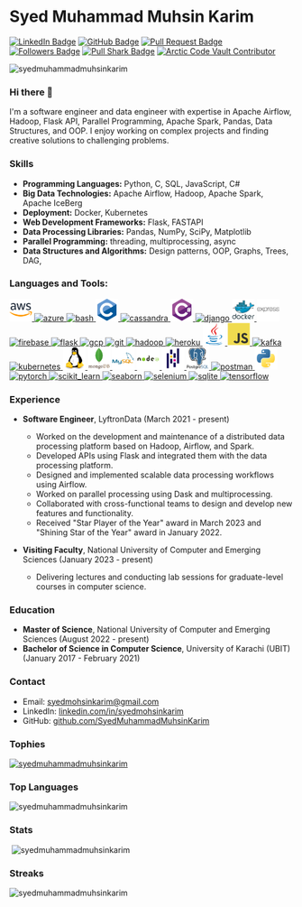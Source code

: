 # Syed Muhammad Muhsin Karim

[![LinkedIn Badge](https://img.shields.io/badge/-SyedMuhammadMuhsinKarim-blue?style=flat-square&logo=Linkedin&logoColor=white&link=https://www.linkedin.com/in/syedmohsinkarim/)](https://www.linkedin.com/in/syedmohsinkarim/)
[![GitHub Badge](https://img.shields.io/badge/-SyedMuhammadMuhsinKarim-grey?style=flat-square&logo=github&logoColor=white&link=https://github.com/SyedMuhammadMuhsinKarim)](https://www.github.com/SyedMuhammadMuhsinKarim/)
[![Pull Request Badge](https://img.shields.io/badge/Pull%20Requests-5-brightgreen)](https://github.com/SyedMuhammadMuhsinKarim/pulls)
[![Followers Badge](https://img.shields.io/github/followers/SyedMuhammadMuhsinKarim?label=Followers&style=social)](https://github.com/SyedMuhammadMuhsinKarim)
[![Pull Shark Badge](https://img.shields.io/badge/Pull%20Shark-Expert-blue)](https://pullshark.com/profile/SyedMuhammadMuhsinKarim)
[![Arctic Code Vault Contributor](https://img.shields.io/badge/Arctic%20Code%20Vault-Contributor-blueviolet)](https://archiveprogram.github.com/)
<p align="left"> <img src="https://komarev.com/ghpvc/?username=syedmuhammadmuhsinkarim&label=Profile%20views&color=0e75b6&style=flat" alt="syedmuhammadmuhsinkarim" /> </p>
  

### Hi there 👋

I'm a software engineer and data engineer with expertise in Apache Airflow, Hadoop, Flask API, Parallel Programming, Apache Spark, Pandas, Data Structures, and OOP. I enjoy working on complex projects and finding creative solutions to challenging problems.

### Skills

- **Programming Languages:** Python, C, SQL, JavaScript, C#
- **Big Data Technologies:** Apache Airflow, Hadoop, Apache Spark, Apache IceBerg
- **Deployment:** Docker, Kubernetes
- **Web Development Frameworks:** Flask, FASTAPI
- **Data Processing Libraries:** Pandas, NumPy, SciPy, Matplotlib
- **Parallel Programming:** threading, multiprocessing, async
- **Data Structures and Algorithms:** Design patterns, OOP, Graphs, Trees, DAG,

<h3 align="left">Languages and Tools:</h3>
<p align="left"> <a href="https://aws.amazon.com" target="_blank" rel="noreferrer"> <img src="https://raw.githubusercontent.com/devicons/devicon/master/icons/amazonwebservices/amazonwebservices-original-wordmark.svg" alt="aws" width="40" height="40"/> </a> <a href="https://azure.microsoft.com/en-in/" target="_blank" rel="noreferrer"> <img src="https://www.vectorlogo.zone/logos/microsoft_azure/microsoft_azure-icon.svg" alt="azure" width="40" height="40"/> </a> <a href="https://www.gnu.org/software/bash/" target="_blank" rel="noreferrer"> <img src="https://www.vectorlogo.zone/logos/gnu_bash/gnu_bash-icon.svg" alt="bash" width="40" height="40"/> </a> <a href="https://www.cprogramming.com/" target="_blank" rel="noreferrer"> <img src="https://raw.githubusercontent.com/devicons/devicon/master/icons/c/c-original.svg" alt="c" width="40" height="40"/> </a> <a href="https://cassandra.apache.org/" target="_blank" rel="noreferrer"> <img src="https://www.vectorlogo.zone/logos/apache_cassandra/apache_cassandra-icon.svg" alt="cassandra" width="40" height="40"/> </a> <a href="https://www.w3schools.com/cs/" target="_blank" rel="noreferrer"> <img src="https://raw.githubusercontent.com/devicons/devicon/master/icons/csharp/csharp-original.svg" alt="csharp" width="40" height="40"/> </a> <a href="https://www.djangoproject.com/" target="_blank" rel="noreferrer"> <img src="https://cdn.worldvectorlogo.com/logos/django.svg" alt="django" width="40" height="40"/> </a> <a href="https://www.docker.com/" target="_blank" rel="noreferrer"> <img src="https://raw.githubusercontent.com/devicons/devicon/master/icons/docker/docker-original-wordmark.svg" alt="docker" width="40" height="40"/> </a> <a href="https://expressjs.com" target="_blank" rel="noreferrer"> <img src="https://raw.githubusercontent.com/devicons/devicon/master/icons/express/express-original-wordmark.svg" alt="express" width="40" height="40"/> </a> <a href="https://firebase.google.com/" target="_blank" rel="noreferrer"> <img src="https://www.vectorlogo.zone/logos/firebase/firebase-icon.svg" alt="firebase" width="40" height="40"/> </a> <a href="https://flask.palletsprojects.com/" target="_blank" rel="noreferrer"> <img src="https://www.vectorlogo.zone/logos/pocoo_flask/pocoo_flask-icon.svg" alt="flask" width="40" height="40"/> </a> <a href="https://cloud.google.com" target="_blank" rel="noreferrer"> <img src="https://www.vectorlogo.zone/logos/google_cloud/google_cloud-icon.svg" alt="gcp" width="40" height="40"/> </a> <a href="https://git-scm.com/" target="_blank" rel="noreferrer"> <img src="https://www.vectorlogo.zone/logos/git-scm/git-scm-icon.svg" alt="git" width="40" height="40"/> </a> <a href="https://hadoop.apache.org/" target="_blank" rel="noreferrer"> <img src="https://www.vectorlogo.zone/logos/apache_hadoop/apache_hadoop-icon.svg" alt="hadoop" width="40" height="40"/> </a> <a href="https://heroku.com" target="_blank" rel="noreferrer"> <img src="https://www.vectorlogo.zone/logos/heroku/heroku-icon.svg" alt="heroku" width="40" height="40"/> </a> <a href="https://www.java.com" target="_blank" rel="noreferrer"> <img src="https://raw.githubusercontent.com/devicons/devicon/master/icons/java/java-original.svg" alt="java" width="40" height="40"/> </a> <a href="https://developer.mozilla.org/en-US/docs/Web/JavaScript" target="_blank" rel="noreferrer"> <img src="https://raw.githubusercontent.com/devicons/devicon/master/icons/javascript/javascript-original.svg" alt="javascript" width="40" height="40"/> </a> <a href="https://kafka.apache.org/" target="_blank" rel="noreferrer"> <img src="https://www.vectorlogo.zone/logos/apache_kafka/apache_kafka-icon.svg" alt="kafka" width="40" height="40"/> </a> <a href="https://kubernetes.io" target="_blank" rel="noreferrer"> <img src="https://www.vectorlogo.zone/logos/kubernetes/kubernetes-icon.svg" alt="kubernetes" width="40" height="40"/> </a> <a href="https://www.linux.org/" target="_blank" rel="noreferrer"> <img src="https://raw.githubusercontent.com/devicons/devicon/master/icons/linux/linux-original.svg" alt="linux" width="40" height="40"/> </a> <a href="https://www.mongodb.com/" target="_blank" rel="noreferrer"> <img src="https://raw.githubusercontent.com/devicons/devicon/master/icons/mongodb/mongodb-original-wordmark.svg" alt="mongodb" width="40" height="40"/> </a> <a href="https://www.mysql.com/" target="_blank" rel="noreferrer"> <img src="https://raw.githubusercontent.com/devicons/devicon/master/icons/mysql/mysql-original-wordmark.svg" alt="mysql" width="40" height="40"/> </a> <a href="https://nodejs.org" target="_blank" rel="noreferrer"> <img src="https://raw.githubusercontent.com/devicons/devicon/master/icons/nodejs/nodejs-original-wordmark.svg" alt="nodejs" width="40" height="40"/> </a> <a href="https://pandas.pydata.org/" target="_blank" rel="noreferrer"> <img src="https://raw.githubusercontent.com/devicons/devicon/2ae2a900d2f041da66e950e4d48052658d850630/icons/pandas/pandas-original.svg" alt="pandas" width="40" height="40"/> </a> <a href="https://www.postgresql.org" target="_blank" rel="noreferrer"> <img src="https://raw.githubusercontent.com/devicons/devicon/master/icons/postgresql/postgresql-original-wordmark.svg" alt="postgresql" width="40" height="40"/> </a> <a href="https://postman.com" target="_blank" rel="noreferrer"> <img src="https://www.vectorlogo.zone/logos/getpostman/getpostman-icon.svg" alt="postman" width="40" height="40"/> </a> <a href="https://www.python.org" target="_blank" rel="noreferrer"> <img src="https://raw.githubusercontent.com/devicons/devicon/master/icons/python/python-original.svg" alt="python" width="40" height="40"/> </a> <a href="https://pytorch.org/" target="_blank" rel="noreferrer"> <img src="https://www.vectorlogo.zone/logos/pytorch/pytorch-icon.svg" alt="pytorch" width="40" height="40"/> </a> <a href="https://scikit-learn.org/" target="_blank" rel="noreferrer"> <img src="https://upload.wikimedia.org/wikipedia/commons/0/05/Scikit_learn_logo_small.svg" alt="scikit_learn" width="40" height="40"/> </a> <a href="https://seaborn.pydata.org/" target="_blank" rel="noreferrer"> <img src="https://seaborn.pydata.org/_images/logo-mark-lightbg.svg" alt="seaborn" width="40" height="40"/> </a> <a href="https://www.selenium.dev" target="_blank" rel="noreferrer"> <img src="https://raw.githubusercontent.com/detain/svg-logos/780f25886640cef088af994181646db2f6b1a3f8/svg/selenium-logo.svg" alt="selenium" width="40" height="40"/> </a> <a href="https://www.sqlite.org/" target="_blank" rel="noreferrer"> <img src="https://www.vectorlogo.zone/logos/sqlite/sqlite-icon.svg" alt="sqlite" width="40" height="40"/> </a> <a href="https://www.tensorflow.org" target="_blank" rel="noreferrer"> <img src="https://www.vectorlogo.zone/logos/tensorflow/tensorflow-icon.svg" alt="tensorflow" width="40" height="40"/> </a> </p>

### Experience

- **Software Engineer**, LyftronData (March 2021 - present)
  - Worked on the development and maintenance of a distributed data processing platform based on Hadoop, Airflow, and Spark.
  - Developed APIs using Flask and integrated them with the data processing platform.
  - Designed and implemented scalable data processing workflows using Airflow.
  - Worked on parallel processing using Dask and multiprocessing.
  - Collaborated with cross-functional teams to design and develop new features and functionality.
  - Received "Star Player of the Year" award in March 2023 and "Shining Star of the Year" award in January 2022.

- **Visiting Faculty**, National University of Computer and Emerging Sciences (January 2023 - present)
  - Delivering lectures and conducting lab sessions for graduate-level courses in computer science.

### Education

- **Master of Science**, National University of Computer and Emerging Sciences (August 2022 - present)
- **Bachelor of Science in Computer Science**, University of Karachi (UBIT) (January 2017 - February 2021)

### Contact

- Email: [syedmohsinkarim@gmail.com](mailtosyedmohsinkarim@gmail.com)
- LinkedIn: [linkedin.com/in/syedmohsinkarim](https://www.linkedin.com/in/syedmohsinkarim)
- GitHub: [github.com/SyedMuhammadMuhsinKarim](https://github.com/SyedMuhammadMuhsinKarim)

### Tophies
<p align="left"> <a href="https://github.com/syedmuhammadmuhsinkarim"><img src="https://github-profile-trophy.vercel.app/?username=syedmuhammadmuhsinkarim" alt="syedmuhammadmuhsinkarim" /></a> </p>

<!-- <h3 align="left">Connect with me:</h3>
<p align="left">
<a href="https://linkedin.com/in/syedmohsinkarim" target="blank"><img align="center" src="https://raw.githubusercontent.com/rahuldkjain/github-profile-readme-generator/master/src/images/icons/Social/linked-in-alt.svg" alt="syedmohsinkarim" height="30" width="40" /></a>
</p> -->
### Top Languages
<div><img src="https://github-readme-stats.vercel.app/api/top-langs?username=SyedMuhammadMuhsinKarim&show_icons=true&locale=en&layout=compact" alt="syedmuhammadmuhsinkarim" /></div>

### Stats
<div>&nbsp;<img src="https://github-readme-stats.vercel.app/api?username=SyedMuhammadMuhsinKarim&show_icons=true&locale=en" alt="syedmuhammadmuhsinkarim" /></div>

### Streaks
<div><img src="https://github-readme-streak-stats.herokuapp.com/?user=SyedMuhammadMuhsinKarim&" alt="syedmuhammadmuhsinkarim" /></div>

<!---
SyedMuhammadMuhsinKarim/SyedMuhammadMuhsinKarim is a ✨ special ✨ repository because its `README.md` (this file) appears on your GitHub profile.
You can click the Preview link to take a look at your changes.
--->
